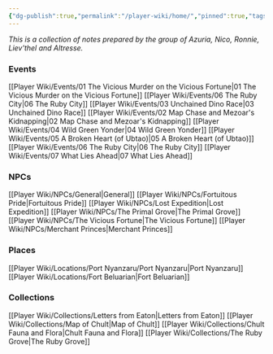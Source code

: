 ```yaml
---
{"dg-publish":true,"permalink":"/player-wiki/home/","pinned":true,"tags":["gardenEntry"],"noteIcon":""}
---
```


*This is a collection of notes prepared by the group of Azuria, Nico, Ronnie, Liev'thel and Altresse.*

### Events
[[Player Wiki/Events/01 The Vicious Murder on the Vicious Fortune\|01 The Vicious Murder on the Vicious Fortune]]
[[Player Wiki/Events/06 The Ruby City\|06 The Ruby City]]
[[Player Wiki/Events/03 Unchained Dino Race\|03 Unchained Dino Race]]
[[Player Wiki/Events/02 Map Chase and Mezoar's Kidnapping\|02 Map Chase and Mezoar's Kidnapping]]
[[Player Wiki/Events/04 Wild Green Yonder\|04 Wild Green Yonder]]
[[Player Wiki/Events/05 A Broken Heart (of Ubtao)\|05 A Broken Heart (of Ubtao)]]
[[Player Wiki/Events/06 The Ruby City\|06 The Ruby City]]
[[Player Wiki/Events/07 What Lies Ahead\|07 What Lies Ahead]]

### NPCs
[[Player Wiki/NPCs/General\|General]]
[[Player Wiki/NPCs/Fortuitous Pride\|Fortuitous Pride]]
[[Player Wiki/NPCs/Lost Expedition\|Lost Expedition]]
[[Player Wiki/NPCs/The Primal Grove\|The Primal Grove]]
[[Player Wiki/NPCs/The Vicious Fortune\|The Vicious Fortune]]
[[Player Wiki/NPCs/Merchant Princes\|Merchant Princes]]

### Places
[[Player Wiki/Locations/Port Nyanzaru/Port Nyanzaru\|Port Nyanzaru]]
[[Player Wiki/Locations/Fort Beluarian\|Fort Beluarian]]

### Collections
[[Player Wiki/Collections/Letters from Eaton\|Letters from Eaton]]
[[Player Wiki/Collections/Map of Chult\|Map of Chult]]
[[Player Wiki/Collections/Chult Fauna and Flora\|Chult Fauna and Flora]]
[[Player Wiki/Collections/The Ruby Grove\|The Ruby Grove]]


